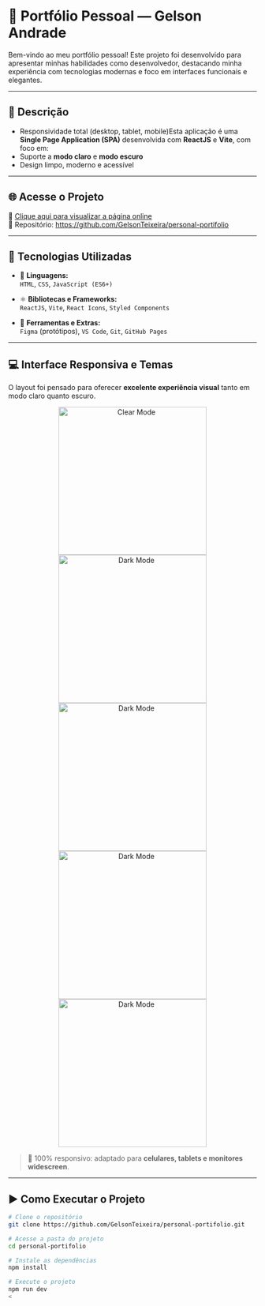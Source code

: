 # 💼 Portfólio Pessoal — Gelson Andrade

Bem-vindo ao meu portfólio pessoal! Este projeto foi desenvolvido para apresentar minhas habilidades como desenvolvedor, destacando minha experiência com tecnologias modernas e foco em interfaces funcionais e elegantes.

---

## 📌 Descrição

- Responsividade total (desktop, tablet, mobile)Esta aplicação é uma **Single Page Application (SPA)** desenvolvida com **ReactJS** e **Vite**, com foco em:
- Suporte a **modo claro** e **modo escuro**
- Design limpo, moderno e acessível

---

## 🌐 Acesse o Projeto

🔗 [Clique aqui para visualizar a página online](https://seu-link.vercel.app)  
📁 Repositório: https://github.com/GelsonTeixeira/personal-portifolio

---

## 🚀 Tecnologias Utilizadas

- 🧩 **Linguagens:**  
  `HTML`, `CSS`, `JavaScript (ES6+)`

- ⚛️ **Bibliotecas e Frameworks:**  
  `ReactJS`, `Vite`, `React Icons`, `Styled Components`

- 🎨 **Ferramentas e Extras:**  
  `Figma` (protótipos), `VS Code`, `Git`, `GitHub Pages`

---

## 💻 Interface Responsiva e Temas

O layout foi pensado para oferecer **excelente experiência visual** tanto em modo claro quanto escuro.

<p align="center">
    <img src="assets/clear-code.png" alt="Clear Mode" width="300px">
  <img src="assets/dark-mode.png" alt="Dark Mode" width="300px">
  <img src="assets/dark-mode.png" alt="Dark Mode" width="300px">
  <img src="assets/dark-mode.png" alt="Dark Mode" width="300px">
  <img src="assets/dark-mode.png" alt="Dark Mode" width="300px">
</p>

> 📱 100% responsivo: adaptado para **celulares, tablets e monitores widescreen**.

---

## ▶️ Como Executar o Projeto

```bash
# Clone o repositório
git clone https://github.com/GelsonTeixeira/personal-portifolio.git

# Acesse a pasta do projeto
cd personal-portifolio

# Instale as dependências
npm install

# Execute o projeto
npm run dev
<

